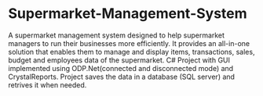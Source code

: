 # Supermarket-Management-System
A supermarket management system designed to help supermarket managers to run their businesses more efficiently. It provides an all-in-one solution that enables them to manage and display items, transactions, sales, budget and employees data of the supermarket.
C# Project with GUI implemented using ODP.Net(connected and disconnected mode) and CrystalReports.
Project saves the data in a database (SQL server) and retrives it when needed.
